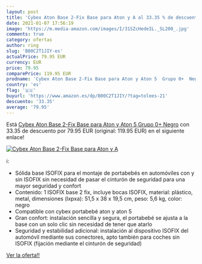 ```yaml
---
layout: post
title: 'Cybex Aton Base 2-Fix Base para Aton y A al 33.35 % de descuento'
date: 2021-01-07 17:56:19
image: 'https://m.media-amazon.com/images/I/31SZcHedeIL._SL200_.jpg'
comments: true
category: ofertas
author: ring
slug: 'B00C2T1JIY-es'
actualPrice: 79.95 EUR
currency: EUR
price: 79.95
comparePrice: 119.95 EUR
prodname: 'Cybex Aton Base 2-Fix Base para Aton y Aton 5  Grupo 0+  Negro'
country: 'es'
flag: '🇪🇸'
buyurl: 'https://www.amazon.es/dp/B00C2T1JIY/?tag=tolees-21'
descuento: '33.35'
average: '79.95'
---
```


Está [Cybex Aton Base 2-Fix Base para Aton y Aton 5  Grupo 0+  Negro](https://www.amazon.es/dp/B00C2T1JIY/?tag=tolees-21) con 33.35 de descuento por 79.95 EUR (original: 119.95 EUR) en el siguiente enlace!

[![Cybex Aton Base 2-Fix Base para Aton y A](https://m.media-amazon.com/images/I/31SZcHedeIL._SL200_.jpg)](https://www.amazon.es/dp/B00C2T1JIY/?tag=tolees-21)

ℹ️:

- Sólida base ISOFIX para el montaje de portabebés en automóviles con y sin ISOFIX sin necesidad de pasar el cinturón de seguridad para una mayor seguridad y confort
- Contenido: 1 ISOFIX base 2 fix, incluye bocas ISOFIX, material: plástico, metal, dimensiones (lxpxa): 51,5 x 38 x 19,5 cm, peso: 5,6 kg, color: negro
- Compatible con cybex portabebé aton y aton 5
- Gran confort: instalación sencilla y segura, el portabebé se ajusta a la base con un solo clic sin necesidad de tener que atarlo
- Seguridad y estabilidad adicional: instalación al dispositivo ISOFIX del automóvil mediante sus conectores, apto también para coches sin ISOFIX (fijación mediante el cinturón de seguridad)

[Ver la oferta!!](https://www.amazon.es/dp/B00C2T1JIY/?tag=tolees-21)

